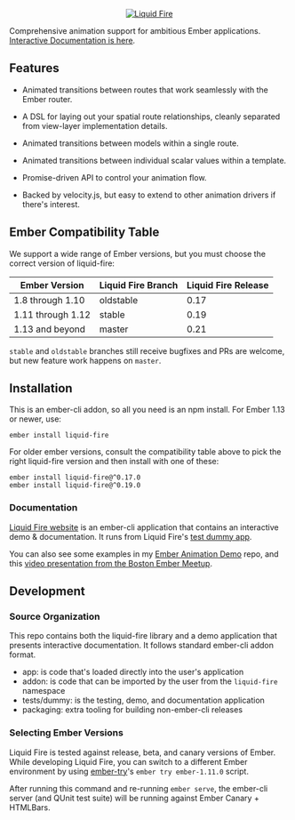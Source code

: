 <p align="center">
  <a href="http://ef4.github.io/liquid-fire">
    <img src="https://raw.githubusercontent.com/ryannpierce/open-source-branding/master/liquid-fire/liquid-fire_github-banner.png" title="Liquid Fire">
  </a>
</p>

Comprehensive animation support for ambitious Ember applications. [Interactive Documentation is here](http://ember-animation.github.io/liquid-fire/).

## Features

- Animated transitions between routes that work seamlessly with the
  Ember router.

- A DSL for laying out your spatial route relationships, cleanly
  separated from view-layer implementation details.

- Animated transitions between models within a single route.

- Animated transitions between individual scalar values within a
  template.

- Promise-driven API to control your animation flow.

- Backed by velocity.js, but easy to extend to other animation drivers
  if there's interest.
  

## Ember Compatibility Table

We support a wide range of Ember versions, but you must choose the
correct version of liquid-fire:

| Ember Version    | Liquid Fire Branch   | Liquid Fire Release  |
| -----------------|----------------------| ---------------------|
| 1.8 through 1.10 | oldstable            | 0.17                 |
| 1.11 through 1.12| stable               | 0.19                 |
| 1.13 and beyond  | master               | 0.21                 |

`stable` and `oldstable` branches still receive bugfixes and PRs are
welcome, but new feature work happens on `master`.

## Installation

This is an ember-cli addon, so all you need is an npm install. 
For Ember 1.13 or newer, use:

    ember install liquid-fire

For older ember versions, consult the compatibility table above to pick the right liquid-fire version and then install with one of these:

    ember install liquid-fire@^0.17.0
    ember install liquid-fire@^0.19.0


### Documentation 

[Liquid Fire website](http://ember-animation.github.io/liquid-fire) is an ember-cli application that contains an
interactive demo & documentation. It runs from Liquid Fire's [test dummy app](https://github.com/ember-animation/liquid-fire/tree/master/tests/dummy/app).

You can also see some examples in my [Ember Animation Demo](http://github.com/ef4/ember-animation-demo) repo, and this [video presentation from the Boston Ember Meetup](https://www.youtube.com/watch?v=S4M78SO3gAc).

## Development

### Source Organization

This repo contains both the liquid-fire library and a demo application
that presents interactive documentation. It follows standard ember-cli
addon format.

 - app: is code that's loaded directly into the user's application
 - addon: is code that can be imported by the user from the `liquid-fire` namespace
 - tests/dummy: is the testing, demo, and documentation application
 - packaging: extra tooling for building non-ember-cli releases

### Selecting Ember Versions

Liquid Fire is tested against release, beta, and canary versions of Ember.
While developing Liquid Fire, you can switch to a different Ember
environment by using [ember-try](https://github.com/kategengler/ember-try)'s
`ember try ember-1.11.0` script.

After running this command and re-running `ember serve`, the ember-cli
server (and QUnit test suite) will be running against Ember Canary +
HTMLBars.


